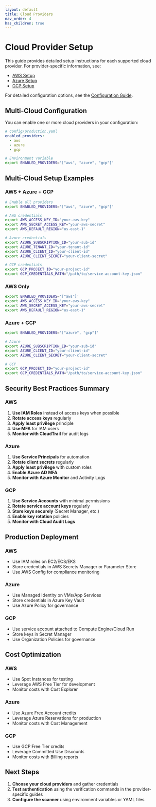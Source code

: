 ```yaml
---
layout: default
title: Cloud Providers
nav_order: 4
has_children: true
---
```


# Cloud Provider Setup

This guide provides detailed setup instructions for each supported cloud provider. For provider-specific information, see:

- [AWS Setup](cloud-providers-aws.html)
- [Azure Setup](cloud-providers-azure.html)
- [GCP Setup](cloud-providers-gcp.html)

For detailed configuration options, see the [Configuration Guide](/csp-scanner/configuration.html).

## Multi-Cloud Configuration

You can enable one or more cloud providers in your configuration:

```yaml
# config/production.yaml
enabled_providers:
  - aws
  - azure
  - gcp
```

```bash
# Environment variable
export ENABLED_PROVIDERS='["aws", "azure", "gcp"]'
```

## Multi-Cloud Setup Examples

### AWS + Azure + GCP

```bash
# Enable all providers
export ENABLED_PROVIDERS='["aws", "azure", "gcp"]'

# AWS credentials
export AWS_ACCESS_KEY_ID="your-aws-key"
export AWS_SECRET_ACCESS_KEY="your-aws-secret"
export AWS_DEFAULT_REGION="us-east-1"

# Azure credentials
export AZURE_SUBSCRIPTION_ID="your-sub-id"
export AZURE_TENANT_ID="your-tenant-id"
export AZURE_CLIENT_ID="your-client-id"
export AZURE_CLIENT_SECRET="your-client-secret"

# GCP credentials
export GCP_PROJECT_ID="your-project-id"
export GCP_CREDENTIALS_PATH="/path/to/service-account-key.json"
```

### AWS Only

```bash
export ENABLED_PROVIDERS='["aws"]'
export AWS_ACCESS_KEY_ID="your-aws-key"
export AWS_SECRET_ACCESS_KEY="your-aws-secret"
export AWS_DEFAULT_REGION="us-east-1"
```

### Azure + GCP

```bash
export ENABLED_PROVIDERS='["azure", "gcp"]'

# Azure
export AZURE_SUBSCRIPTION_ID="your-sub-id"
export AZURE_CLIENT_ID="your-client-id"
export AZURE_CLIENT_SECRET="your-client-secret"

# GCP
export GCP_PROJECT_ID="your-project-id"
export GCP_CREDENTIALS_PATH="/path/to/service-account-key.json"
```

## Security Best Practices Summary

### AWS
1. **Use IAM Roles** instead of access keys when possible
2. **Rotate access keys** regularly
3. **Apply least privilege** principle
4. **Use MFA** for IAM users
5. **Monitor with CloudTrail** for audit logs

### Azure
1. **Use Service Principals** for automation
2. **Rotate client secrets** regularly
3. **Apply least privilege** with custom roles
4. **Enable Azure AD MFA**
5. **Monitor with Azure Monitor** and Activity Logs

### GCP
1. **Use Service Accounts** with minimal permissions
2. **Rotate service account keys** regularly
3. **Store keys securely** (Secret Manager, etc.)
4. **Enable key rotation** policies
5. **Monitor with Cloud Audit Logs**

## Production Deployment

### AWS
- Use IAM roles on EC2/ECS/EKS
- Store credentials in AWS Secrets Manager or Parameter Store
- Use AWS Config for compliance monitoring

### Azure
- Use Managed Identity on VMs/App Services
- Store credentials in Azure Key Vault
- Use Azure Policy for governance

### GCP
- Use service account attached to Compute Engine/Cloud Run
- Store keys in Secret Manager
- Use Organization Policies for governance

## Cost Optimization

### AWS
- Use Spot Instances for testing
- Leverage AWS Free Tier for development
- Monitor costs with Cost Explorer

### Azure
- Use Azure Free Account credits
- Leverage Azure Reservations for production
- Monitor costs with Cost Management

### GCP
- Use GCP Free Tier credits
- Leverage Committed Use Discounts
- Monitor costs with Billing reports

## Next Steps

1. **Choose your cloud providers** and gather credentials
2. **Test authentication** using the verification commands in the provider-specific guides
3. **Configure the scanner** using environment variables or YAML files
